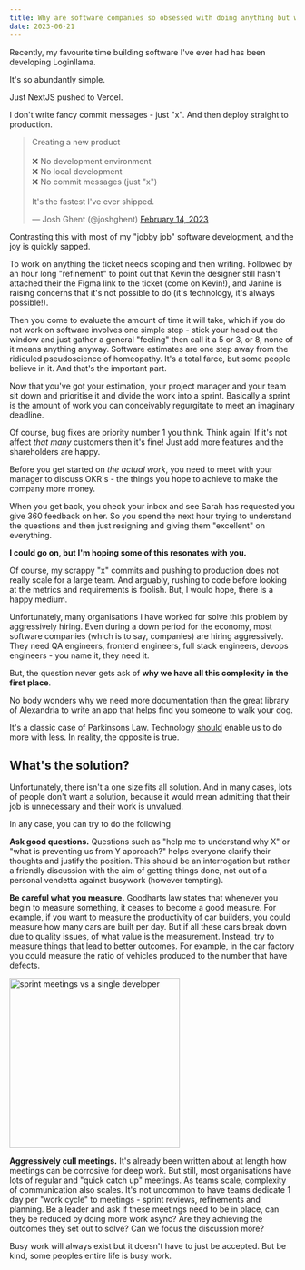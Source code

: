```yaml
---
title: Why are software companies so obsessed with doing anything but work?
date: 2023-06-21
---
```


Recently, my favourite time building software I've ever had has been developing Loginllama.

It's so abundantly simple.

Just NextJS pushed to Vercel.

I don't write fancy commit messages - just "x". And then deploy straight to production.

<blockquote class="twitter-tweet"><p lang="en" dir="ltr">Creating a new product<br><br>❌ No development environment<br>❌ No local development<br>❌ No commit messages (just &quot;x&quot;)<br><br>It&#39;s the fastest I&#39;ve ever shipped.</p>&mdash; Josh Ghent (@joshghent) <a href="https://twitter.com/joshghent/status/1625458796351848448?ref_src=twsrc%5Etfw">February 14, 2023</a></blockquote> <script async src="https://platform.twitter.com/widgets.js" charset="utf-8"></script>

Contrasting this with most of my "jobby job" software development, and the joy is quickly sapped.

To work on anything the ticket needs scoping and then writing. Followed by an hour long "refinement" to point out that Kevin the designer still hasn't attached their the Figma link to the ticket (come on Kevin!), and Janine is raising concerns that it's not possible to do (it's technology, it's always possible!).

Then you come to evaluate the amount of time it will take, which if you do not work on software involves one simple step - stick your head out the window and just gather a general "feeling" then call it a 5 or 3, or 8, none of it means anything anyway. Software estimates are one step away from the ridiculed pseudoscience of homeopathy. It's a total farce, but some people believe in it. And that's the important part.

Now that you've got your estimation, your project manager and your team sit down and prioritise it and divide the work into a sprint. Basically a sprint is the amount of work you can conceivably regurgitate to meet an imaginary deadline.

Of course, bug fixes are priority number 1 you think. Think again! If it's not affect *that many* customers then it's fine! Just add more features and the shareholders are happy.

Before you get started on *the actual work*, you need to meet with your manager to discuss OKR's - the things you hope to achieve to make the company more money. 

When you get back, you check your inbox and see Sarah has requested you give 360 feedback on her. So you spend the next hour trying to understand the questions and then just resigning and giving them "excellent" on everything.



**I could go on, but I'm hoping some of this resonates with you.**



Of course, my scrappy "x" commits and pushing to production does not really scale for a large team. And arguably, rushing to code before looking at the metrics and requirements is foolish. But, I would hope, there is a happy medium.

Unfortunately, many organisations I have worked for solve this problem by aggressively hiring. Even during a down period for the economy, most software companies (which is to say, companies) are hiring aggressively. They need QA engineers, frontend engineers, full stack engineers, devops engineers - you name it, they need it.

But, the question never gets ask of **why we have all this complexity in the first place**. 

No body wonders why we need more documentation than the great library of Alexandria to write an app that helps find you someone to walk your dog.

It's a classic case of Parkinsons Law. Technology <u>should</u> enable us to do more with less. In reality, the opposite is true.



## What's the solution?

Unfortunately, there isn't a one size fits all solution. And in many cases, lots of people don't want a solution, because it would mean admitting that their job is unnecessary and their work is unvalued.

In any case, you can try to do the following

**Ask good questions.** Questions such as "help me to understand why X" or "what is preventing us from Y approach?" helps everyone clarify their thoughts and justify the position. This should be an interrogation but rather a friendly discussion  with the aim of getting things done, not out of a personal vendetta against busywork (however tempting).

**Be careful what you measure.** Goodharts law states that whenever you begin to measure something, it ceases to become a good measure. For example, if you want to measure the productivity of car builders, you could measure how many cars are built per day. But if all these cars break down due to quality issues, of what value is the measurement. Instead, try to measure things that lead to better outcomes. For example, in the car factory you could measure the ratio of vehicles produced to the number that have defects.

<img src="./../../../content/assets/images/meeting-faceoff.png" alt="sprint meetings vs a single developer" height="300"/>

**Aggressively cull meetings.** It's already been written about at length how meetings can be corrosive for deep work. But still, most organisations have lots of regular and "quick catch up" meetings. As teams scale, complexity of communication also scales. It's not uncommon to have teams dedicate 1 day per "work cycle" to meetings - sprint reviews, refinements and planning. Be a leader and ask if these meetings need to be in place, can they be reduced by doing more work async? Are they achieving the outcomes they set out to solve? Can we focus the discussion more?



Busy work will always exist but it doesn't have to just be accepted. But be kind, some peoples entire life is busy work.
